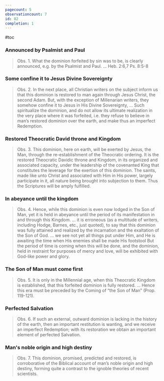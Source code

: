 ```yaml
---
pagecount: 5
observationcount: 7
id: 82
completion: 1
---
```

#toc
### Announced by Psalmist and Paul
>Obs. 1. What the dominion forfeited by sin was to be, is clearly announced, e.g. by the Psalmist and Paul.
>...
>Heb. 2:6,7
>Ps. 8:5-8
### Some confine it to Jesus Divine Sovereignty
>Obs. 2. In the next place, all Christian writers on the subject inform us that this dominion is restored to man again through Jesus Christ, the second Adam. But, with the exception of Millenarian writers, they somehow confine it to Jesus in His Divine Sovereignty,
>...
>Such spiritualize the dominion, and do not allow its ultimate realization in the very place where it was forfeited, i.e. they refuse to believe in man’s restored dominion over the earth, and make thus an imperfect Redemption.
### Restored Theocratic David throne and Kingdom
>Obs. 3. This dominion, here on earth, will be exerted by Jesus, the Man, through the re-establishment of the Theocratic ordering. It is the restored Theocratic Davidic throne and Kingdom, in its organized and associated capacity, under the leadership of the covenanted King that constitutes the leverage for the exertion of this dominion. The saints, made like unto Christ and associated with Him in His power, largely participate in it, all nature being brought into subjection to them. Thus the Scriptures will be amply fulfilled.
### In abeyance until the kingdom
>Obs. 4. Hence, while this dominion is even now lodged in the Son of Man, yet it is held in abeyance until the period of its manifestation in and through this Kingdom.
>...
>it is erroneous (as a multitude of writers, including Hodge, Barnes, etc., just quoted), to say that this dominion was fully attained and realized by the incarnation and the exaltation of the Son of God.
>...
>we see not yet all things put under Him, and He is awaiting the time when His enemies shall be made His footstool But the period of time is coming when this will be done, and the dominion, held in restraint for purposes of mercy and love, will be exhibited with God-like power and glory.
### The Son of Man must come first
>Obs. 5. It is only in the Millennial age, when this Theocratic Kingdom is established, that this forfeited dominion is fully restored.
>...
>Hence this era must be preceded by the Coming of “the Son of Man” (Prop. 119-121).
### Perfected Salvation
>Obs. 6. If such an external, outward dominion is lacking in the history of the earth, then an important restitution is wanting, and we receive an imperfect Redemption; with its restoration we obtain an important element of perfected Salvation.
### Man's noble origin and high destiny
>Obs. 7. This dominion, promised, predicted and restored, is corroborative of the Biblical account of man’s noble origin and high destiny, forming quite a contrast to the ignoble theories of recent scientists.